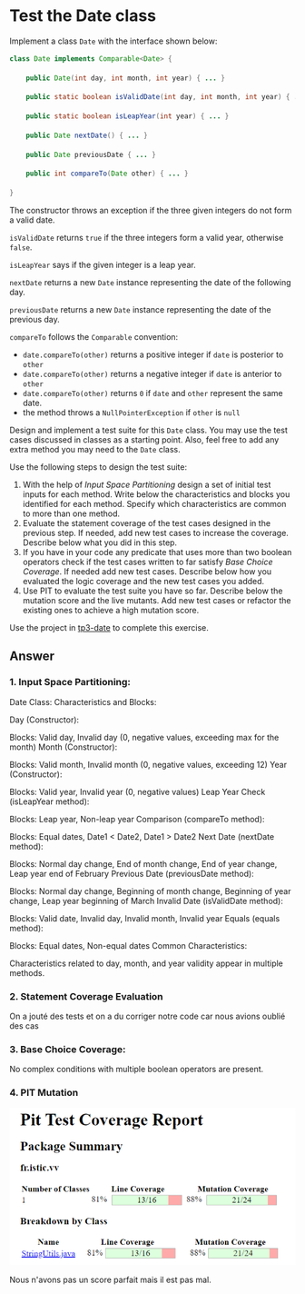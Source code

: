 # Test the Date class

Implement a class `Date` with the interface shown below:

```java
class Date implements Comparable<Date> {

    public Date(int day, int month, int year) { ... }

    public static boolean isValidDate(int day, int month, int year) { ... }

    public static boolean isLeapYear(int year) { ... }

    public Date nextDate() { ... }

    public Date previousDate { ... }

    public int compareTo(Date other) { ... }

}
```

The constructor throws an exception if the three given integers do not form a valid date.

`isValidDate` returns `true` if the three integers form a valid year, otherwise `false`.

`isLeapYear` says if the given integer is a leap year.

`nextDate` returns a new `Date` instance representing the date of the following day.

`previousDate` returns a new `Date` instance representing the date of the previous day.

`compareTo` follows the `Comparable` convention:

- `date.compareTo(other)` returns a positive integer if `date` is posterior to `other`
- `date.compareTo(other)` returns a negative integer if `date` is anterior to `other`
- `date.compareTo(other)` returns `0` if `date` and `other` represent the same date.
- the method throws a `NullPointerException` if `other` is `null`

Design and implement a test suite for this `Date` class.
You may use the test cases discussed in classes as a starting point.
Also, feel free to add any extra method you may need to the `Date` class.

Use the following steps to design the test suite:

1. With the help of _Input Space Partitioning_ design a set of initial test inputs for each method. Write below the characteristics and blocks you identified for each method. Specify which characteristics are common to more than one method.
2. Evaluate the statement coverage of the test cases designed in the previous step. If needed, add new test cases to increase the coverage. Describe below what you did in this step.
3. If you have in your code any predicate that uses more than two boolean operators check if the test cases written to far satisfy _Base Choice Coverage_. If needed add new test cases. Describe below how you evaluated the logic coverage and the new test cases you added.
4. Use PIT to evaluate the test suite you have so far. Describe below the mutation score and the live mutants. Add new test cases or refactor the existing ones to achieve a high mutation score.

Use the project in [tp3-date](../code/tp3-date) to complete this exercise.

## Answer

### 1. Input Space Partitioning:
   Date Class:
   Characteristics and Blocks:

Day (Constructor):

Blocks: Valid day, Invalid day (0, negative values, exceeding max for the month)
Month (Constructor):

Blocks: Valid month, Invalid month (0, negative values, exceeding 12)
Year (Constructor):

Blocks: Valid year, Invalid year (0, negative values)
Leap Year Check (isLeapYear method):

Blocks: Leap year, Non-leap year
Comparison (compareTo method):

Blocks: Equal dates, Date1 < Date2, Date1 > Date2
Next Date (nextDate method):

Blocks: Normal day change, End of month change, End of year change, Leap year end of February
Previous Date (previousDate method):

Blocks: Normal day change, Beginning of month change, Beginning of year change, Leap year beginning of March
Invalid Date (isValidDate method):

Blocks: Valid date, Invalid day, Invalid month, Invalid year
Equals (equals method):

Blocks: Equal dates, Non-equal dates
Common Characteristics:

Characteristics related to day, month, and year validity appear in multiple methods.

### 2. Statement Coverage Evaluation
   On a jouté des tests et on a du corriger notre code car nous avions oublié des cas

### 3. Base Choice Coverage:

No complex conditions with multiple boolean operators are present.

### 4. PIT Mutation

![Pit_report_string](String_index.PNG)

Nous n'avons pas un score parfait mais il est pas mal.
